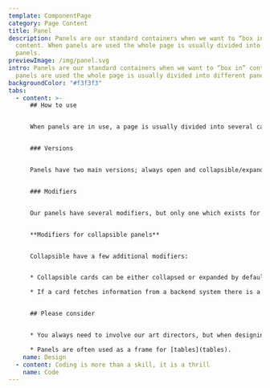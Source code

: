 ```yaml
---
template: ComponentPage
category: Page Content
title: Panel
description: Panels are our standard containers when we want to “box in”
  content. When panels are used the whole page is usually divided into different
  panels.
previewImage: /img/panel.svg
intro: Panels are our standard containers when we want to “box in” content. When
  panels are used the whole page is usually divided into different panels.
backgroundColor: "#f3f3f3"
tabs:
  - content: >-
      ## How to use


      When panels are in use, a page is usually divided into several cards (without images), each with their own heading, with full width across the component on top of our gray background. These can contain anything, frequent examples include test, tables and forms.


      ### Versions


      Panels have two main versions; always open and collapsible/expandable. There are no set rules for when to use collapsed or expanded, but a rule of thumb is to have cards with prioritised information expanded by default and the ones with secondary information collapsed. 


      ### Modifiers


      Our panels have several modifiers, but only one which exists for both always open and collapsible/expandable panels, namely "load more". The "load more" is to be used when you have a panel with lots of possible data (like a transaction list), and it isn't feasible or desirable to show all data at once.


      **Modifiers for collapsible panels**


      Collapsible have a few additional modifiers:


      * Collapsible cards can be either collapsed or expanded by default. 

      * If a card fetches information from a backend system there is a version of the panel which has a *lazy load* function which allows for the data to first be fetched if/when a user expands that specific panel. Great for slow backend systems!


      ## Please consider


      * You always need to involve our art directors, but when designing a page with many panels that sweet sweet AD love is extra needed.

      * Panels are often used as a frame for [tables](tables).
    name: Design
  - content: Coding is more than a skill, it is a thrill
    name: Code
---
```

